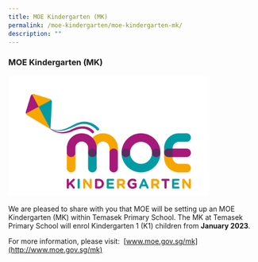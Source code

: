 ```yaml
---
title: MOE Kindergarten (MK)
permalink: /moe-kindergarten/moe-kindergarten-mk/
description: ""
---
```



### MOE Kindergarten (MK)
  
<img src="/images/moe.png" 
     style="width:80%">	
	
We are pleased to share with you that MOE will be setting up an MOE Kindergarten (MK) within Temasek Primary School. The MK at Temasek Primary School will enrol Kindergarten 1 (K1) children from **January 2023**.  
  
For more information, please visit:  [www.moe.gov.sg/mk](http://www.moe.gov.sg/mk)